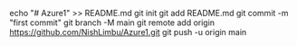 echo "# Azure1" >> README.md
git init
git add README.md
git commit -m "first commit"
git branch -M main
git remote add origin https://github.com/NishLimbu/Azure1.git
git push -u origin main
